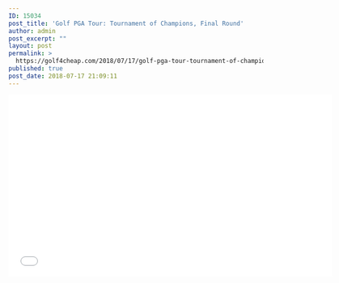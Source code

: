 ```yaml
---
ID: 15034
post_title: 'Golf PGA Tour: Tournament of Champions, Final Round'
author: admin
post_excerpt: ""
layout: post
permalink: >
  https://golf4cheap.com/2018/07/17/golf-pga-tour-tournament-of-champions-final-round/
published: true
post_date: 2018-07-17 21:09:11
---
```

<iframe width="640" height="360" src="//www.youtube.com/embed/Lkp6i7Yj1_w" frameborder="0" allow="autoplay; encrypted-media" allowfullscreen></iframe>